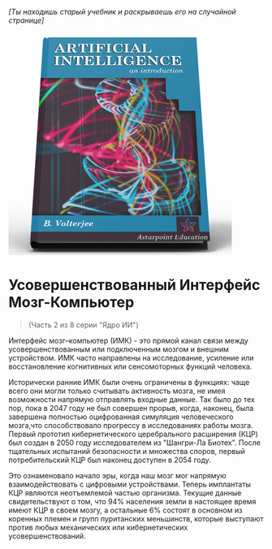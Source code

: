 *[Ты находишь старый учебник и раскрываешь его на случайной странице]*

![AI Textbook](/resources/lore/textbookAI440.png)
# Усовершенствованный Интерфейс Мозг-Компьютер
> (Часть 2 из 8 серии "Ядро ИИ")

Интерфейс мозг–компьютер (ИМК) - это прямой канал связи между усовершенствованным или подключенным мозгом и внешним устройством. ИМК часто направлены на исследование, усиление или восстановление когнитивных или сенсомоторных функций человека.

Исторически ранние ИМК были очень ограничены в функциях: чаще всего они могли только считывать активность мозга, не имея возможности напрямую отправлять входные данные. Так было до тех пор, пока в 2047 году не был совершен прорыв, когда, наконец, была завершена полностью оцифрованная симуляция человеческого мозга,что способствовало прогрессу в исследованиях работы мозга. Первый прототип кибернетического церебрального расширения (КЦР) был создан в 2050 году исследователем из "Шангри-Ла Биотех". После тщательных испытаний безопасности и множества споров, первый потребительский КЦР был наконец доступен в 2054 году.

Это ознаменовало начало эры, когда наш мозг мог напрямую взаимодействовать с цифровыми устройствами. Теперь имплантаты КЦР являются неотъемлемой частью организма. Текущие данные свидетельствуют о том, что 94% населения земли в настоящее время имеют КЦР в своем мозгу, а остальные 6% состоят в основном из коренных племен и групп пуританских меньшинств, которые выступают против любых механических или кибернетических усовершенствований.
